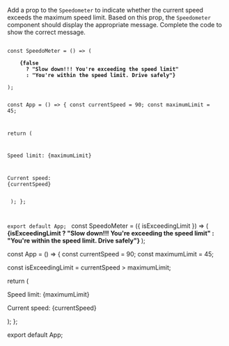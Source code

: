 Add a prop to the `Speedometer` to indicate whether the current speed exceeds the maximum speed limit. Based on this prop, the `Speedometer` component should display the appropriate message. Complete the code to show the correct message.

<codeblock language="reactjs" type="exercise" testMode="fixedInput">
<code>
const SpeedoMeter = () => (
  <strong>
    {false
      ? "Slow down!!! You're exceeding the speed limit"
      : "You're within the speed limit. Drive safely"}
  </strong>
);

const App = () => {
  const currentSpeed = 90;
  const maximumLimit = 45;

  return (
    <div>
      <p>Speed limit: {maximumLimit}</p>
      <p>Current speed: {currentSpeed}</p>
      <SpeedoMeter />
    </div>
  );
};

export default App;
</code>
<solution>
const SpeedoMeter = ({ isExceedingLimit }) => (
  <strong>
    {isExceedingLimit
      ? "Slow down!!! You're exceeding the speed limit"
      : "You're within the speed limit. Drive safely"}
  </strong>
);

const App = () => {
  const currentSpeed = 90;
  const maximumLimit = 45;

  const isExceedingLimit = currentSpeed > maximumLimit;

  return (
    <div>
      <p>Speed limit: {maximumLimit}</p>
      <p>Current speed: {currentSpeed}</p>
      <SpeedoMeter isExceedingLimit={isExceedingLimit} />
    </div>
  );
};

export default App;
</solution>
</codeblock>
